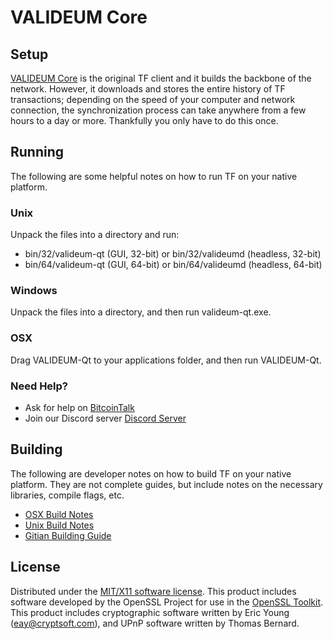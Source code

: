 VALIDEUM Core
=====================

Setup
---------------------
[VALIDEUM Core](https://win.win/#download) is the original TF client and it builds the backbone of the network. However, it downloads and stores the entire history of TF transactions; depending on the speed of your computer and network connection, the synchronization process can take anywhere from a few hours to a day or more. Thankfully you only have to do this once.

Running
---------------------
The following are some helpful notes on how to run TF on your native platform.

### Unix

Unpack the files into a directory and run:

- bin/32/valideum-qt (GUI, 32-bit) or bin/32/valideumd (headless, 32-bit)
- bin/64/valideum-qt (GUI, 64-bit) or bin/64/valideumd (headless, 64-bit)

### Windows

Unpack the files into a directory, and then run valideum-qt.exe.

### OSX

Drag VALIDEUM-Qt to your applications folder, and then run VALIDEUM-Qt.

### Need Help?

* Ask for help on [BitcoinTalk](https://bitcointalk.org/index.php?topic=5082894.0)
* Join our Discord server [Discord Server](https://discordapp.com/invite/zZbnYKV)

Building
---------------------
The following are developer notes on how to build TF on your native platform. They are not complete guides, but include notes on the necessary libraries, compile flags, etc.

- [OSX Build Notes](build-osx.md)
- [Unix Build Notes](build-unix.md)
- [Gitian Building Guide](gitian-building.md)

License
---------------------
Distributed under the [MIT/X11 software license](http://www.opensource.org/licenses/mit-license.php).
This product includes software developed by the OpenSSL Project for use in the [OpenSSL Toolkit](https://www.openssl.org/). This product includes
cryptographic software written by Eric Young ([eay@cryptsoft.com](mailto:eay@cryptsoft.com)), and UPnP software written by Thomas Bernard.
